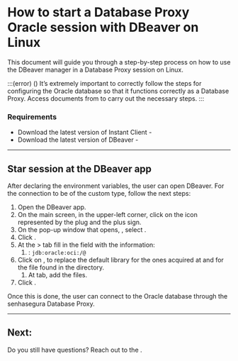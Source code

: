 # How to start a Database Proxy Oracle session with DBeaver on Linux 

This document will guide you through a step-by-step process on how to use the DBeaver manager in a Database Proxy session on Linux.

:::(error) ()
It’s extremely important to correctly follow the steps for configuring the Oracle database so that it functions correctly as a Database Proxy. Access documents from  to carry out the necessary steps.
:::

### Requirements

* Download the latest version of Instant Client - 
* Download the latest version of DBeaver - 

---
## Star session at the DBeaver app
After declaring the environment variables, the user can open DBeaver. For the connection to be of the custom type, follow the next steps:

1. Open the DBeaver app.
2. On the main screen, in the upper-left corner, click on the icon represented by the plug and the plus sign.
3. On the pop-up window that opens, , select .
4. Click .
5. At the  >  tab fill in the field with the information:
    1. : `jdb:oracle:oci:/@
`
6. Click on , to replace the default library for the ones acquired at  and for the  file found in the  directory.
    1. At  tab, add the files.
7. Click .

Once this is done, the user can connect to the Oracle database through the senhasegura Database Proxy.

---
## Next:


Do you still have questions? Reach out to the .